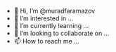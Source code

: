 - 👋 Hi, I’m @muradfaramazov
- 👀 I’m interested in ...
- 🌱 I’m currently learning ...
- 💞️ I’m looking to collaborate on ...
- 📫 How to reach me ...

<!---
muradfaramazov/muradfaramazov is a ✨ special ✨ repository because its `README.md` (this file) appears on your GitHub profile.
You can click the Preview link to take a look at your changes.
--->
